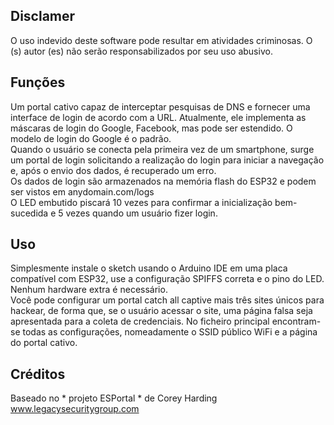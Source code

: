 ## Disclamer
O uso indevido deste software pode resultar em atividades criminosas. O (s) autor (es) não serão responsabilizados por seu uso abusivo.

## Funções
Um portal cativo capaz de interceptar pesquisas de DNS e fornecer uma interface de login de acordo com a URL. Atualmente, ele implementa as máscaras de login do Google, Facebook, mas pode ser estendido. O modelo de login do Google é o padrão. <br>
Quando o usuário se conecta pela primeira vez de um smartphone, surge um portal de login solicitando a realização do login para iniciar a navegação e, após o envio dos dados, é recuperado um erro. <br>
Os dados de login são armazenados na memória flash do ESP32 e podem ser vistos em anydomain.com/logs <br>
O LED embutido piscará 10 vezes para confirmar a inicialização bem-sucedida e 5 vezes quando um usuário fizer login.

## Uso
Simplesmente instale o sketch usando o Arduino IDE em uma placa compatível com ESP32, use a configuração SPIFFS correta e o pino do LED. Nenhum hardware extra é necessário. <br>
Você pode configurar um portal catch all captive mais três sites únicos para hackear, de forma que, se o usuário acessar o site, uma página falsa seja apresentada para a coleta de credenciais. No ficheiro principal encontram-se todas as configurações, nomeadamente o SSID público WiFi e a página do portal cativo.


## Créditos
Baseado no * projeto ESPortal * de Corey Harding www.legacysecuritygroup.com
